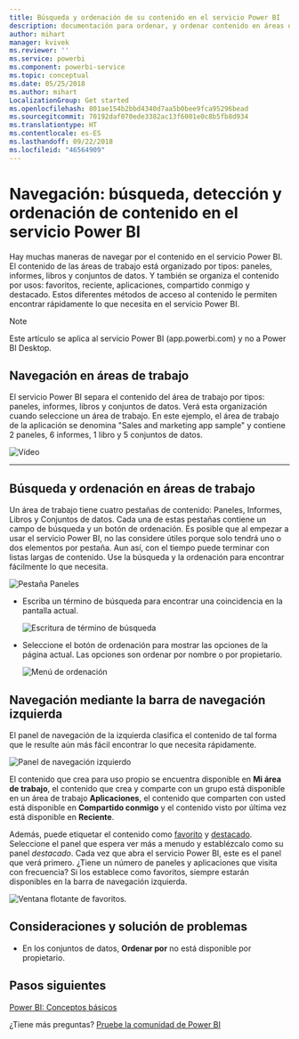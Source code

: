 ```yaml
---
title: Búsqueda y ordenación de su contenido en el servicio Power BI
description: documentación para ordenar, y ordenar contenido en áreas de trabajo de Power BI
author: mihart
manager: kvivek
ms.reviewer: ''
ms.service: powerbi
ms.component: powerbi-service
ms.topic: conceptual
ms.date: 05/25/2018
ms.author: mihart
LocalizationGroup: Get started
ms.openlocfilehash: 801ae154b2bbd4340d7aa5b0bee9fca95296bead
ms.sourcegitcommit: 70192daf070ede3382ac13f6001e0c8b5fb8d934
ms.translationtype: HT
ms.contentlocale: es-ES
ms.lasthandoff: 09/22/2018
ms.locfileid: "46564909"
---
```

# <a name="navigation-searching-finding-and-sorting-content-in-power-bi-service"></a>Navegación: búsqueda, detección y ordenación de contenido en el servicio Power BI
Hay muchas maneras de navegar por el contenido en el servicio Power BI. El contenido de las áreas de trabajo está organizado por tipos: paneles, informes, libros y conjuntos de datos.  Y también se organiza el contenido por usos: favoritos, reciente, aplicaciones, compartido conmigo y destacado. Estos diferentes métodos de acceso al contenido le permiten encontrar rápidamente lo que necesita en el servicio Power BI.  

>[!NOTE] 
>Este artículo se aplica al servicio Power BI (app.powerbi.com) y no a Power BI Desktop.

## <a name="navigation-within-workspaces"></a>Navegación en áreas de trabajo

El servicio Power BI separa el contenido del área de trabajo por tipos: paneles, informes, libros y conjuntos de datos. Verá esta organización cuando seleccione un área de trabajo. En este ejemplo, el área de trabajo de la aplicación se denomina "Sales and marketing app sample" y contiene 2 paneles, 6 informes, 1 libro y 5 conjuntos de datos.

![Vídeo](./media/end-user-search-filter-sort/workspaces.gif)

________________________________________

## <a name="searching-and-sorting-in-workspaces"></a>Búsqueda y ordenación en áreas de trabajo
Un área de trabajo tiene cuatro pestañas de contenido: Paneles, Informes, Libros y Conjuntos de datos.  Cada una de estas pestañas contiene un campo de búsqueda y un botón de ordenación.  Es posible que al empezar a usar el servicio Power BI, no las considere útiles porque solo tendrá uno o dos elementos por pestaña.  Aun así, con el tiempo puede terminar con listas largas de contenido.  Use la búsqueda y la ordenación para encontrar fácilmente lo que necesita.

![Pestaña Paneles](./media/end-user-search-filter-sort/power-bi-search-sort2.png)

* Escriba un término de búsqueda para encontrar una coincidencia en la pantalla actual.
  
   ![Escritura de término de búsqueda](./media/end-user-search-filter-sort/power-bi-search2.png)
* Seleccione el botón de ordenación para mostrar las opciones de la página actual. Las opciones son ordenar por nombre o por propietario.
  
   ![Menú de ordenación](./media/end-user-search-filter-sort/power-bi-sort-alpha.png)

## <a name="navigation-using-the-left-navbar"></a>Navegación mediante la barra de navegación izquierda
El panel de navegación de la izquierda clasifica el contenido de tal forma que le resulte aún más fácil encontrar lo que necesita rápidamente.  

![Panel de navegación izquierdo](./media/end-user-search-filter-sort/power-bi-newnav.png)



El contenido que crea para uso propio se encuentra disponible en **Mi área de trabajo**, el contenido que crea y comparte con un grupo está disponible en un área de trabajo **Aplicaciones**, el contenido que comparten con usted está disponible en **Compartido conmigo** y el contenido visto por última vez está disponible en **Reciente**.

Además, puede etiquetar el contenido como [favorito](end-user-favorite.md) y [destacado](end-user-featured.md). Seleccione el panel que espera ver más a menudo y establézcalo como su panel *destacado*. Cada vez que abra el servicio Power BI, este es el panel que verá primero. ¿Tiene un número de paneles y aplicaciones que visita con frecuencia? Si los establece como favoritos, siempre estarán disponibles en la barra de navegación izquierda.

![Ventana flotante de favoritos](./media/end-user-search-filter-sort/power-bi-favorite-flyout.png).


## <a name="considerations-and-troubleshooting"></a>Consideraciones y solución de problemas
* En los conjuntos de datos, **Ordenar por** no está disponible por propietario.

## <a name="next-steps"></a>Pasos siguientes
[Power BI: Conceptos básicos](end-user-basic-concepts.md)

¿Tiene más preguntas? [Pruebe la comunidad de Power BI](http://community.powerbi.com/)